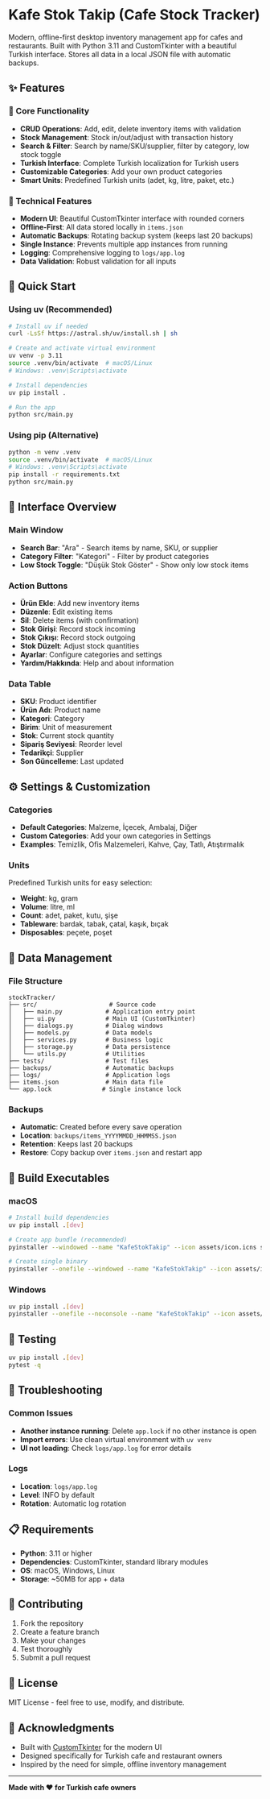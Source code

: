 # Kafe Stok Takip (Cafe Stock Tracker)

Modern, offline-first desktop inventory management app for cafes and restaurants. Built with Python 3.11 and CustomTkinter with a beautiful Turkish interface. Stores all data in a local JSON file with automatic backups.

## ✨ Features

### 🎯 Core Functionality
- **CRUD Operations**: Add, edit, delete inventory items with validation
- **Stock Management**: Stock in/out/adjust with transaction history
- **Search & Filter**: Search by name/SKU/supplier, filter by category, low stock toggle
- **Turkish Interface**: Complete Turkish localization for Turkish users
- **Customizable Categories**: Add your own product categories
- **Smart Units**: Predefined Turkish units (adet, kg, litre, paket, etc.)

### 🔧 Technical Features
- **Modern UI**: Beautiful CustomTkinter interface with rounded corners
- **Offline-First**: All data stored locally in `items.json`
- **Automatic Backups**: Rotating backup system (keeps last 20 backups)
- **Single Instance**: Prevents multiple app instances from running
- **Logging**: Comprehensive logging to `logs/app.log`
- **Data Validation**: Robust validation for all inputs

## 🚀 Quick Start

### Using uv (Recommended)
```bash
# Install uv if needed
curl -LsSf https://astral.sh/uv/install.sh | sh

# Create and activate virtual environment
uv venv -p 3.11
source .venv/bin/activate  # macOS/Linux
# Windows: .venv\Scripts\activate

# Install dependencies
uv pip install .

# Run the app
python src/main.py
```

### Using pip (Alternative)
```bash
python -m venv .venv
source .venv/bin/activate  # macOS/Linux
# Windows: .venv\Scripts\activate
pip install -r requirements.txt
python src/main.py
```

## 🎨 Interface Overview

### Main Window
- **Search Bar**: "Ara" - Search items by name, SKU, or supplier
- **Category Filter**: "Kategori" - Filter by product categories
- **Low Stock Toggle**: "Düşük Stok Göster" - Show only low stock items

### Action Buttons
- **Ürün Ekle**: Add new inventory items
- **Düzenle**: Edit existing items
- **Sil**: Delete items (with confirmation)
- **Stok Girişi**: Record stock incoming
- **Stok Çıkışı**: Record stock outgoing
- **Stok Düzelt**: Adjust stock quantities
- **Ayarlar**: Configure categories and settings
- **Yardım/Hakkında**: Help and about information

### Data Table
- **SKU**: Product identifier
- **Ürün Adı**: Product name
- **Kategori**: Category
- **Birim**: Unit of measurement
- **Stok**: Current stock quantity
- **Sipariş Seviyesi**: Reorder level
- **Tedarikçi**: Supplier
- **Son Güncelleme**: Last updated

## ⚙️ Settings & Customization

### Categories
- **Default Categories**: Malzeme, İçecek, Ambalaj, Diğer
- **Custom Categories**: Add your own categories in Settings
- **Examples**: Temizlik, Ofis Malzemeleri, Kahve, Çay, Tatlı, Atıştırmalık

### Units
Predefined Turkish units for easy selection:
- **Weight**: kg, gram
- **Volume**: litre, ml
- **Count**: adet, paket, kutu, şişe
- **Tableware**: bardak, tabak, çatal, kaşık, bıçak
- **Disposables**: peçete, poşet

## 📁 Data Management

### File Structure
```
stockTracker/
├── src/                    # Source code
│   ├── main.py            # Application entry point
│   ├── ui.py              # Main UI (CustomTkinter)
│   ├── dialogs.py         # Dialog windows
│   ├── models.py          # Data models
│   ├── services.py        # Business logic
│   ├── storage.py         # Data persistence
│   └── utils.py           # Utilities
├── tests/                 # Test files
├── backups/               # Automatic backups
├── logs/                  # Application logs
├── items.json             # Main data file
└── app.lock              # Single instance lock
```

### Backups
- **Automatic**: Created before every save operation
- **Location**: `backups/items_YYYYMMDD_HHMMSS.json`
- **Retention**: Keeps last 20 backups
- **Restore**: Copy backup over `items.json` and restart app

## 🔧 Build Executables

### macOS
```bash
# Install build dependencies
uv pip install .[dev]

# Create app bundle (recommended)
pyinstaller --windowed --name "KafeStokTakip" --icon assets/icon.icns src/main.py

# Create single binary
pyinstaller --onefile --windowed --name "KafeStokTakip" --icon assets/icon.icns src/main.py
```

### Windows
```bash
uv pip install .[dev]
pyinstaller --onefile --noconsole --name "KafeStokTakip" --icon assets/icon.ico src/main.py
```

## 🧪 Testing
```bash
uv pip install .[dev]
pytest -q
```

## 🐛 Troubleshooting

### Common Issues
- **Another instance running**: Delete `app.lock` if no other instance is open
- **Import errors**: Use clean virtual environment with `uv venv`
- **UI not loading**: Check `logs/app.log` for error details

### Logs
- **Location**: `logs/app.log`
- **Level**: INFO by default
- **Rotation**: Automatic log rotation

## 📋 Requirements

- **Python**: 3.11 or higher
- **Dependencies**: CustomTkinter, standard library modules
- **OS**: macOS, Windows, Linux
- **Storage**: ~50MB for app + data

## 🤝 Contributing

1. Fork the repository
2. Create a feature branch
3. Make your changes
4. Test thoroughly
5. Submit a pull request

## 📄 License

MIT License - feel free to use, modify, and distribute.

## 🙏 Acknowledgments

- Built with [CustomTkinter](https://github.com/TomSchimansky/CustomTkinter) for the modern UI
- Designed specifically for Turkish cafe and restaurant owners
- Inspired by the need for simple, offline inventory management

---

**Made with ❤️ for Turkish cafe owners**